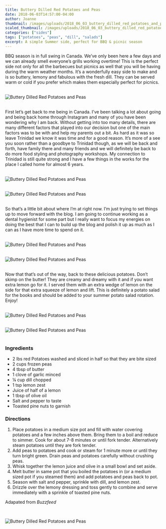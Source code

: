 ```yaml
---
title: Buttery Dilled Red Potatoes and Peas
date: 2018-06-03T14:57:00-04:00
author: Joanne
thumbnail: /images/uploads/2018_06_03_buttery_dilled_red_potatoes_and_peas_1.jpg
scaled_thumbnail: /images/uploads/2018_06_03_buttery_dilled_red_potatoes_and_peas_0.jpg
categories: ["sides"]
tags: ["potatoes", "peas", "dill", "salads"]
excerpt: A simple Summer side, perfect for BBQ & picnic season 
---
```


BBQ season is in full swing in Canada. We’ve only been here a few days and we can already smell everyone’s grills working overtime! This is the perfect side not only for all the barbecues but picnics as well that you will be having during the warm weather months. It’s a wonderfully easy side to make and is so buttery, lemony and fabulous with the fresh dill. They can be served warm or cold if you prefer which makes them especially perfect for picnics.
</br>
</br>

![Buttery Dilled Red Potatoes and Peas](/images/uploads/2018_06_03_buttery_dilled_red_potatoes_and_peas_2.jpg)
</br>
</br>

First let’s get back to me being in Canada. I’ve been talking a lot about going and being back home through Instagram and many of you have been wondering why I am back. Without getting into too many details, there are many different factors that played into our decision but one of the main factors was to be with and help my parents out a bit. As hard as it was so leave Trinidad we know it was time and for a good reason. It’s more of a see you soon rather than a goodbye to Trinidad though, as we will be back and forth, have family there and many friends and we will definitely be back to do more food styling and photography workshops. My connection to Trinidad is still quite strong and I have a few things in the works for the place I called home for almost 6 years.
</br>
</br>

![Buttery Dilled Red Potatoes and Peas](/images/uploads/2018_06_03_buttery_dilled_red_potatoes_and_peas_3.jpg)
</br>
</br>

![Buttery Dilled Red Potatoes and Peas](/images/uploads/2018_06_03_buttery_dilled_red_potatoes_and_peas_4.jpg)
</br>
</br>

So that’s a little bit about where I’m at right now. I’m just trying to set things up to move forward with the blog. I am going to continue working as a dental hygienist for some part but I really want to focus my energies on doing the best that I can to build up the blog and polish it up as much as I can as I have more time to spend on it.
</br>
</br>

![Buttery Dilled Red Potatoes and Peas](/images/uploads/2018_06_03_buttery_dilled_red_potatoes_and_peas_5.jpg)
</br>
</br>

![Buttery Dilled Red Potatoes and Peas](/images/uploads/2018_06_03_buttery_dilled_red_potatoes_and_peas_6.jpg)
</br>
</br>

Now that that’s out of the way, back to these delicious potatoes. Don’t skimp on the butter! They are creamy and dreamy with it and if you want extra lemon go for it. I served them with an extra wedge of lemon on the side for that extra squeeze of lemon and lift. This is definitely a potato salad for the books and should be added to your summer potato salad rotation. Enjoy!
</br>
</br>

![Buttery Dilled Red Potatoes and Peas](/images/uploads/2018_06_03_buttery_dilled_red_potatoes_and_peas_7.jpg)
</br>
</br>

![Buttery Dilled Red Potatoes and Peas](/images/uploads/2018_06_03_buttery_dilled_red_potatoes_and_peas_8.jpg)
</br>
</br>

### Ingredients

* 2 lbs red Potatoes washed and sliced in half so that they are bite sized
* 2 cups frozen peas
* 4 tbsp of butter
* 1 clove of garlic minced
* &frac14; cup dill chopped
* 1 tsp lemon zest
* Juice of half of a lemon
* 1 tbsp of olive oil
* Salt and pepper to taste
* Toasted pine nuts to garnish 

### Directions

1. Place potatoes in a medium size pot and fill with water covering potatoes and a few inches above them. Bring them to a boil and reduce to simmer. Cook for about 7-8 minutes or until fork tender. Alternatively steam potatoes until they are fork tender.
1. Add peas to potatoes and cook or steam for 1 minute more or until they turn bright green. Drain peas and potatoes carefully without crushing peas. 
1. Whisk together the lemon juice and olive in a small bowl and set aside.
1. Melt butter in same pot that you boiled the potatoes in (or a medium sized pot if you steamed them) and add potatoes and peas back to pot. 
1. Season with salt and pepper, sprinkle with dill, and lemon zest.
2. Drizzle over the lemony dressing and toss gently to combine and serve immediately with a sprinkle of toasted pine nuts.

Adapated from _Buzzfeed_

</br>

![Buttery Dilled Red Potatoes and Peas](/images/uploads/2018_06_03_buttery_dilled_red_potatoes_and_peas_9.jpg)
